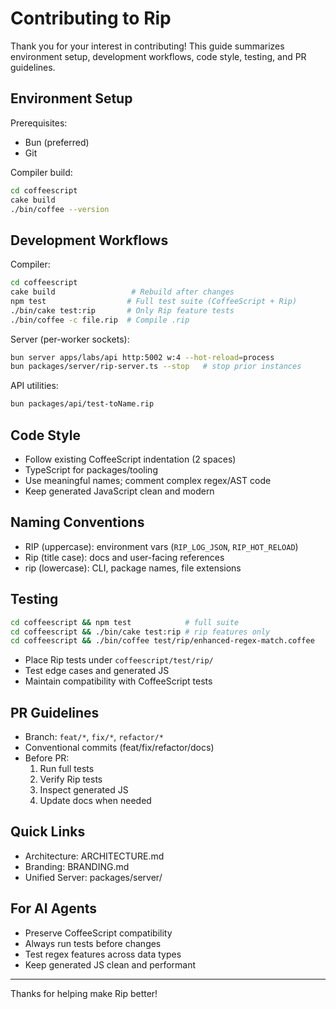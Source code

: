# Contributing to Rip

Thank you for your interest in contributing! This guide summarizes environment setup, development workflows, code style, testing, and PR guidelines.

## Environment Setup

Prerequisites:
- Bun (preferred)
- Git

Compiler build:
```bash
cd coffeescript
cake build
./bin/coffee --version
```

## Development Workflows

Compiler:
```bash
cd coffeescript
cake build                 # Rebuild after changes
npm test                  # Full test suite (CoffeeScript + Rip)
./bin/cake test:rip       # Only Rip feature tests
./bin/coffee -c file.rip  # Compile .rip
```

Server (per-worker sockets):
```bash
bun server apps/labs/api http:5002 w:4 --hot-reload=process
bun packages/server/rip-server.ts --stop   # stop prior instances
```

API utilities:
```bash
bun packages/api/test-toName.rip
```

## Code Style
- Follow existing CoffeeScript indentation (2 spaces)
- TypeScript for packages/tooling
- Use meaningful names; comment complex regex/AST code
- Keep generated JavaScript clean and modern

## Naming Conventions
- RIP (uppercase): environment vars (`RIP_LOG_JSON`, `RIP_HOT_RELOAD`)
- Rip (title case): docs and user-facing references
- rip (lowercase): CLI, package names, file extensions

## Testing
```bash
cd coffeescript && npm test            # full suite
cd coffeescript && ./bin/cake test:rip # rip features only
cd coffeescript && ./bin/coffee test/rip/enhanced-regex-match.coffee
```
- Place Rip tests under `coffeescript/test/rip/`
- Test edge cases and generated JS
- Maintain compatibility with CoffeeScript tests

## PR Guidelines
- Branch: `feat/*`, `fix/*`, `refactor/*`
- Conventional commits (feat/fix/refactor/docs)
- Before PR:
  1) Run full tests
  2) Verify Rip tests
  3) Inspect generated JS
  4) Update docs when needed

## Quick Links
- Architecture: ARCHITECTURE.md
- Branding: BRANDING.md
- Unified Server: packages/server/

## For AI Agents
- Preserve CoffeeScript compatibility
- Always run tests before changes
- Test regex features across data types
- Keep generated JS clean and performant

---
Thanks for helping make Rip better!
